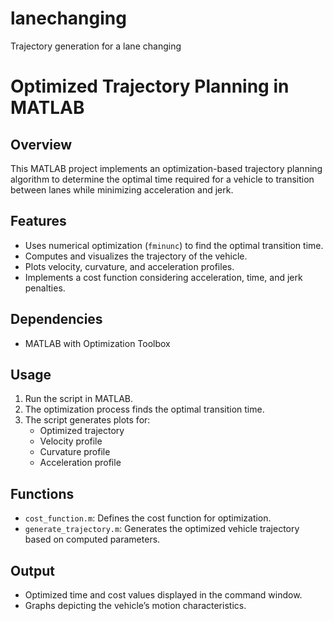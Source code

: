 # lanechanging
Trajectory generation for a lane changing 
# Optimized Trajectory Planning in MATLAB

## Overview
This MATLAB project implements an optimization-based trajectory planning algorithm to determine the optimal time required for a vehicle to transition between lanes while minimizing acceleration and jerk.

## Features
- Uses numerical optimization (`fminunc`) to find the optimal transition time.
- Computes and visualizes the trajectory of the vehicle.
- Plots velocity, curvature, and acceleration profiles.
- Implements a cost function considering acceleration, time, and jerk penalties.

## Dependencies
- MATLAB with Optimization Toolbox

## Usage
1. Run the script in MATLAB.
2. The optimization process finds the optimal transition time.
3. The script generates plots for:
   - Optimized trajectory
   - Velocity profile
   - Curvature profile
   - Acceleration profile

## Functions
- `cost_function.m`: Defines the cost function for optimization.
- `generate_trajectory.m`: Generates the optimized vehicle trajectory based on computed parameters.

## Output
- Optimized time and cost values displayed in the command window.
- Graphs depicting the vehicle’s motion characteristics.

